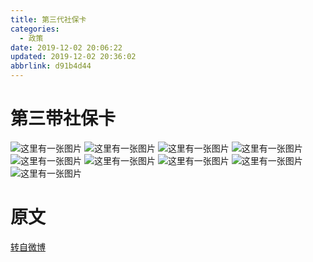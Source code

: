 ```yaml
---
title: 第三代社保卡
categories: 
  - 政策
date: 2019-12-02 20:06:22
updated: 2019-12-02 20:36:02
abbrlink: d91b4d44
---
```

# 第三带社保卡
![这里有一张图片](https://raw.githubusercontent.com/lanlan2017/images/master/Policy/SocialSecurityCard/1.jpg)
![这里有一张图片](https://raw.githubusercontent.com/lanlan2017/images/master/Policy/SocialSecurityCard/2.jpg)
![这里有一张图片](https://raw.githubusercontent.com/lanlan2017/images/master/Policy/SocialSecurityCard/3.jpg)
![这里有一张图片](https://raw.githubusercontent.com/lanlan2017/images/master/Policy/SocialSecurityCard/4.jpg)
![这里有一张图片](https://raw.githubusercontent.com/lanlan2017/images/master/Policy/SocialSecurityCard/5.jpg)
![这里有一张图片](https://raw.githubusercontent.com/lanlan2017/images/master/Policy/SocialSecurityCard/6.jpg)
![这里有一张图片](https://raw.githubusercontent.com/lanlan2017/images/master/Policy/SocialSecurityCard/7.jpg)
![这里有一张图片](https://raw.githubusercontent.com/lanlan2017/images/master/Policy/SocialSecurityCard/8.jpg)
![这里有一张图片](https://raw.githubusercontent.com/lanlan2017/images/master/Policy/SocialSecurityCard/9.jpg)
<!--
Policy/SocialSecurityCard/
-->
# 原文
[转自微博](https://m.weibo.cn/detail/4221360366247063)
